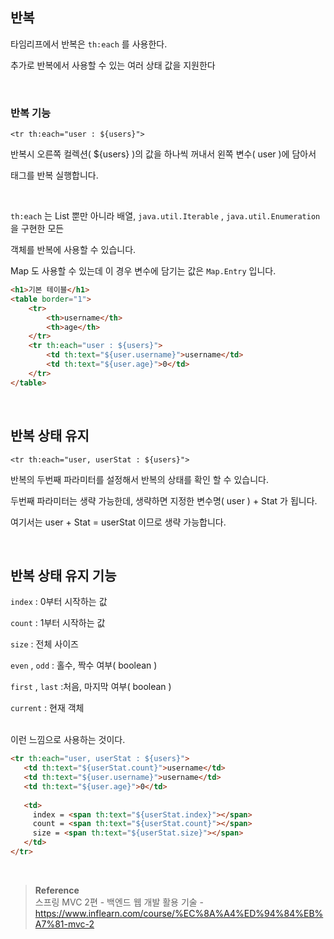 ## 반복

타임리프에서 반복은 `th:each` 를 사용한다. 

추가로 반복에서 사용할 수 있는 여러 상태 값을 지원한다

<br/>

### 반복 기능

`<tr th:each="user : ${users}">`

반복시 오른쪽 컬렉션( ${users} )의 값을 하나씩 꺼내서 왼쪽 변수( user )에 담아서 

태그를 반복 실행합니다.

<br/>

`th:each` 는 List 뿐만 아니라 배열, `java.util.Iterable` , `java.util.Enumeration` 을 구현한 모든

객체를 반복에 사용할 수 있습니다. 

Map 도 사용할 수 있는데 이 경우 변수에 담기는 값은 `Map.Entry` 입니다.

```html
<h1>기본 테이블</h1>
<table border="1">
    <tr>
        <th>username</th>
        <th>age</th>
    </tr>
    <tr th:each="user : ${users}">
        <td th:text="${user.username}">username</td>
        <td th:text="${user.age}">0</td>
    </tr>
</table>
```

<br/>

## 반복 상태 유지

`<tr th:each="user, userStat : ${users}">`

반복의 두번째 파라미터를 설정해서 반복의 상태를 확인 할 수 있습니다.

두번째 파라미터는 생략 가능한데, 생략하면 지정한 변수명( user ) + Stat 가 됩니다.

여기서는 user + Stat = userStat 이므로 생략 가능합니다.

<br/>

## 반복 상태 유지 기능

`index` : 0부터 시작하는 값

`count` : 1부터 시작하는 값

`size` : 전체 사이즈

`even` , `odd` : 홀수, 짝수 여부( boolean )

`first` , `last` :처음, 마지막 여부( boolean )

`current` : 현재 객체

<br/>이런 느낌으로 사용하는 것이다.

```html
<tr th:each="user, userStat : ${users}">
   <td th:text="${userStat.count}">username</td>
   <td th:text="${user.username}">username</td>
   <td th:text="${user.age}">0</td>
	
   <td>
     index = <span th:text="${userStat.index}"></span>
     count = <span th:text="${userStat.count}"></span>
     size = <span th:text="${userStat.size}"></span>
   </td>
</tr>	
```

<br/>

>**Reference** <br/>스프링 MVC 2편 - 백엔드 웹 개발 활용 기술 - https://www.inflearn.com/course/%EC%8A%A4%ED%94%84%EB%A7%81-mvc-2
